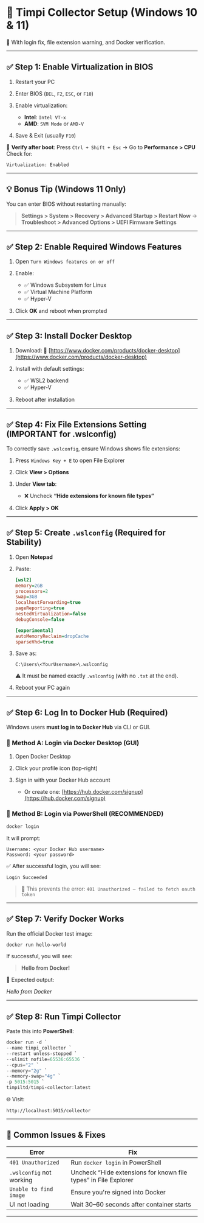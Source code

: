 # 🧊 Timpi Collector Setup (Windows 10 & 11)

🔧 With login fix, file extension warning, and Docker verification.

---

## ✅ Step 1: Enable Virtualization in BIOS

1. Restart your PC

2. Enter BIOS (`DEL`, `F2`, `ESC`, or `F10`)

3. Enable virtualization:

   * **Intel**: `Intel VT-x`
   * **AMD**: `SVM Mode` or `AMD-V`

4. Save & Exit (usually `F10`)

🧪 **Verify after boot**:
Press `Ctrl + Shift + Esc` → Go to **Performance > CPU**
Check for:

```
Virtualization: Enabled
```

---

## 💡 Bonus Tip (Windows 11 Only)

You can enter BIOS without restarting manually:

> **Settings > System > Recovery > Advanced Startup > Restart Now**
> → **Troubleshoot > Advanced Options > UEFI Firmware Settings**

---

## ✅ Step 2: Enable Required Windows Features

1. Open `Turn Windows features on or off`

2. Enable:

   * ✅ Windows Subsystem for Linux
   * ✅ Virtual Machine Platform
   * ✅ Hyper-V

3. Click **OK** and reboot when prompted

---

## ✅ Step 3: Install Docker Desktop

1. Download:
   🔗 [https://www.docker.com/products/docker-desktop](https://www.docker.com/products/docker-desktop)

2. Install with default settings:

   * ✅ WSL2 backend
   * ✅ Hyper-V

3. Reboot after installation

---

## ✅ Step 4: Fix File Extensions Setting (IMPORTANT for .wslconfig)

To correctly save `.wslconfig`, ensure Windows shows file extensions:

1. Press `Windows Key + E` to open File Explorer
2. Click **View > Options**
3. Under **View tab**:

   * ❌ Uncheck **“Hide extensions for known file types”**
4. Click **Apply > OK**

---

## ✅ Step 5: Create `.wslconfig` (Required for Stability)

1. Open **Notepad**

2. Paste:

   ```ini
   [wsl2]
   memory=2GB
   processors=2
   swap=3GB
   localhostForwarding=true
   pageReporting=true
   nestedVirtualization=false
   debugConsole=false

   [experimental]
   autoMemoryReclaim=dropCache
   sparseVhd=true
   ```

3. Save as:

   ```
   C:\Users\<YourUsername>\.wslconfig
   ```

   ⚠️ It must be named exactly `.wslconfig` (with no `.txt` at the end).

4. Reboot your PC again

---

## ✅ Step 6: Log In to Docker Hub (Required)

Windows users **must log in to Docker Hub** via CLI or GUI.

### 🧭 Method A: Login via Docker Desktop (GUI)

1. Open Docker Desktop
2. Click your profile icon (top-right)
3. Sign in with your Docker Hub account

   * Or create one: [https://hub.docker.com/signup](https://hub.docker.com/signup)

### 🧭 Method B: Login via PowerShell (RECOMMENDED)

```powershell
docker login
```

It will prompt:

```
Username: <your Docker Hub username>
Password: <your password>
```

✅ After successful login, you will see:

```
Login Succeeded
```

> 🔐 This prevents the error: `401 Unauthorized – failed to fetch oauth token`

---

## ✅ Step 7: Verify Docker Works

Run the official Docker test image:

```powershell
docker run hello-world
```

If successful, you will see:

> **Hello from Docker!**

📸 Expected output:

*Hello from Docker*

---

## ✅ Step 8: Run Timpi Collector

Paste this into **PowerShell**:

```powershell
docker run -d `
--name timpi_collector `
--restart unless-stopped `
--ulimit nofile=65536:65536 `
--cpus="2" `
--memory="2g" `
--memory-swap="4g" `
-p 5015:5015 `
timpiltd/timpi-collector:latest
```

🌐 Visit:

```
http://localhost:5015/collector
```

---

## 🧯 Common Issues & Fixes

| Error                    | Fix                                                             |
| ------------------------ | --------------------------------------------------------------- |
| `401 Unauthorized`       | Run `docker login` in PowerShell                                |
| `.wslconfig` not working | Uncheck “Hide extensions for known file types” in File Explorer |
| `Unable to find image`   | Ensure you're signed into Docker                                |
| UI not loading           | Wait 30–60 seconds after container starts                       |

---
